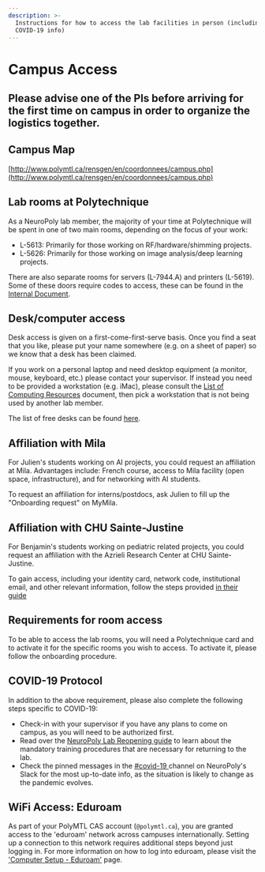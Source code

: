 ```yaml
---
description: >-
  Instructions for how to access the lab facilities in person (including
  COVID-19 info)
---
```


# Campus Access

## Please advise one of the PIs before arriving for the first time on campus in order to organize the logistics together.

## Campus Map

[http://www.polymtl.ca/rensgen/en/coordonnees/campus.php](http://www.polymtl.ca/rensgen/en/coordonnees/campus.php)

## Lab rooms at Polytechnique

As a NeuroPoly lab member, the majority of your time at Polytechnique will be spent in one of two main rooms, depending on the focus of your work:

* L-5613: Primarily for those working on RF/hardware/shimming projects.
* L-5626: Primarily for those working on image analysis/deep learning projects.

There are also separate rooms for servers (L-7944.A) and printers (L-5619). Some of these doors require codes to access, these can be found in the [Internal Document](https://docs.google.com/document/d/13iNhiBKYZWT9ytsvYeeYV4FJn6Wn00q9Ctka7toMV08/edit#heading=h.o24dt0r1154g).

## Desk/computer access

Desk access is given on a first-come-first-serve basis. Once you find a seat that you like, please put your name somewhere (e.g. on a sheet of paper) so we know that a desk has been claimed.

If you work on a personal laptop and need desktop equipment (a monitor, mouse, keyboard, etc.) please contact your supervisor. If instead you need to be provided a workstation (e.g. iMac), please consult the [List of Computing Resources](https://intranet.neuro.polymtl.ca/computing-resources/neuropoly/README.html) document, then pick a workstation that is not being used by another lab member. 

The list of free desks can be found [here](https://docs.google.com/document/d/11GEh5YvYRnWnERv26TezcyvyPF2W5KF0uoI2U6p7XsM/edit).

## Affiliation with Mila

For Julien's students working on AI projects, you could request an affiliation at Mila. Advantages include: French course, access to Mila facility (open space, infrastructure), and for networking with AI students. 

To request an affiliation for interns/postdocs, ask Julien to fill up the "Onboarding request" on MyMila.

## Affiliation with CHU Sainte-Justine

For Benjamin's students working on pediatric related projects, you could request an affiliation with the Azrieli Research Center at CHU Sainte-Justine. 

To gain access, including your identity card, network code, institutional email, and other relevant information, follow the steps provided [in their guide](https://research.chusj.org/en/Students/Student-Guide)

## Requirements for room access

To be able to access the lab rooms, you will need a Polytechnique card and to activate it for the specific rooms you wish to access. To activate it, please follow the onboarding procedure.

## COVID-19 Protocol

In addition to the above requirement, please also complete the following steps specific to COVID-19:

* Check-in with your supervisor if you have any plans to come on campus, as you will need to be authorized first.
* Read over the [NeuroPoly Lab Reopening guide](https://docs.google.com/presentation/d/1JtJLcgdA7aXuxRHIzu1hN_lLjYK8PI0BKa0OK-155TE/edit#slide=id.p1) to learn about the mandatory training procedures that are necessary for returning to the lab.
* Check the pinned messages in the [\#covid-19 ](https://app.slack.com/client/T034UD4QN/C015YFVFWJC) channel on NeuroPoly's Slack for the most up-to-date info, as the situation is likely to change as the pandemic evolves.

## WiFi Access: Eduroam

As part of your PolyMTL CAS account (`@polymtl.ca`), you are granted access to the 'eduroam' network across campuses internationally. Setting up a connection to this network requires additional steps beyond just logging in. For more information on how to log into eduroam, please visit the ['Computer Setup - Eduroam'](https://intranet.neuro.polymtl.ca/onboarding/computer-setup/eduroam.html) page.
